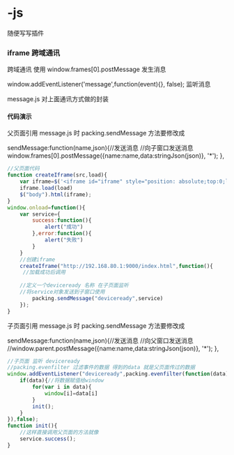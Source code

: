 # -js
随便写写插件

### iframe 跨域通讯 

跨域通讯  使用 window.frames[0].postMessage 发生消息 

window.addEventListener('message',function(event){}, false); 监听消息

message.js 对上面通讯方式做的封装

#### 代码演示

父页面引用 message.js 时 
packing.sendMessage 方法要修改成

sendMessage:function(name,json){//发送消息
		//向子窗口发送消息
		window.frames[0].postMessage({name:name,data:stringJson(json)}, '*');
},

```javascript
//父页面代码
function createIframe(src,load){
	var iframe=$('<iframe id="iframe" style="position: absolute;top:0;left:0;height:100%;width:100%;margin: 0; padding: 0;border: 0;" src="'+src+'"></iframe>');
	iframe.load(load)
	$("body").html(iframe);
}
window.onload=function(){
    var service={
        success:function(){
            alert("成功")
        },error:function(){
            alert("失败")
        }
    }
    //创建iframe  
	createIframe("http://192.168.80.1:9000/index.html",function(){
     //加载成功后调用
        
    //定义一个deviceready 名称 在子页面监听
    //将service对象发送到子窗口使用
		packing.sendMessage("deviceready",service)
	});
}
```

子页面引用 message.js 时 
packing.sendMessage 方法要修改成

sendMessage:function(name,json){//发送消息
	//向父窗口发送消息
	//window.parent.postMessage({name:name,data:stringJson(json)}, '*');
},

```javascript
//子页面 监听 deviceready
//packing.evenfilter 过滤事件的数据 得到的data 就是父页面传过的数据 
window.addEventListener("deviceready",packing.evenfilter(function(data){
	if(data){//将数据赋值给window
		for(var i in data){
			window[i]=data[i]
		}
		init();
	}
}),false);
function init(){
    //这样直接调用父页面的方法就像
    service.success();
}
```


